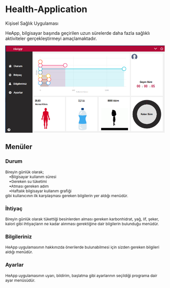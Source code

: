 # Health-Application
Kişisel Sağlık Uygulaması
<br>
<p>HeApp, bilgisayar başında geçirilen uzun sürelerde daha fazla sağlıklı aktiviteler gerçekleştirmeyi amaçlamaktadır.</p>
<img src="https://github.com/mtnylnky/Health-Application/blob/master/screenshot/pic1.png"/>
<h2>Menüler</h2>
<h3>Durum</h3>
<p style="font-size:12px;">Bireyin günlük olarak;<br>&emsp;•Bilgisayar kullanım süresi<br>&emsp;•Gereken su tüketimi<br>
  &emsp;•Atması gereken adım<br>&emsp;•Haftalık bilgisayar kullanım grafiği<br>gibi kullanıcının ilk karşılaşması gereken bilgilerin yer aldığı menüdür.</p>
<h3>İhtiyaç</h3>
<p style="font-size:12px;">Bireyin günlük olarak tükettiği besinlerden alması gereken karbonhidrat, yağ, lif, şeker, kalori
gibi ihtiyaçların ne kadar alınması gerektiğine dair bilgilerin bulunduğu menüdür.</p>
<h3>Bilgileriniz</h3>
<p style="font-size:12px;">HeApp uygulamasının hakkınızda önerilerde bulunabilmesi için sizden gereken bilgileri aldığı menüdür.</p>
<h3>Ayarlar</h3>
<p style="font-size:12px;">HeApp uygulamasının uyarı, bildirim, başlatma gibi ayarlarının seçildiği programa dair ayar menüsüdür.</p>
